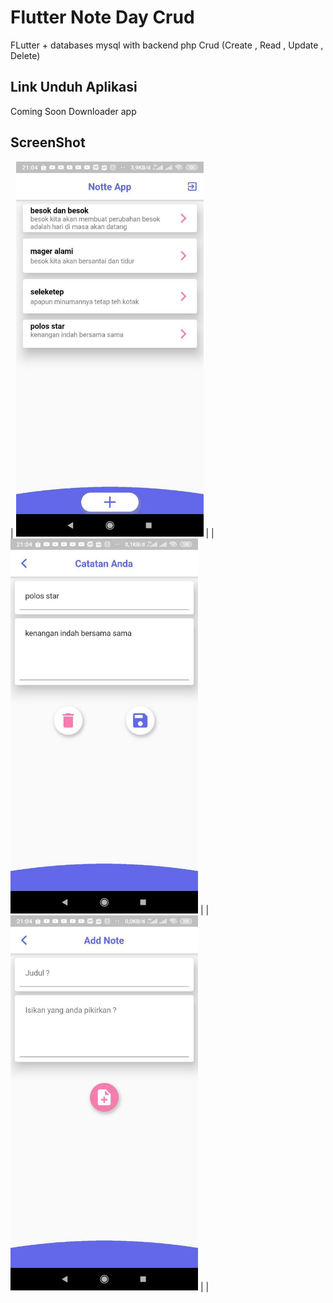 # Flutter Note Day Crud

FLutter + databases mysql with backend php
Crud (Create , Read , Update , Delete)

## Link Unduh Aplikasi
Coming Soon Downloader app

## ScreenShot
|
<img src="images/photo_2020-09-09_21-13-15.jpg" height="600" width="300">  |
|
<img src="images/photo_2020-09-09_21-13-19.jpg" height="600" width="300">  |
|
<img src="images/photo_2020-09-09_21-13-22.jpg" height="600" width="300">  |
|
